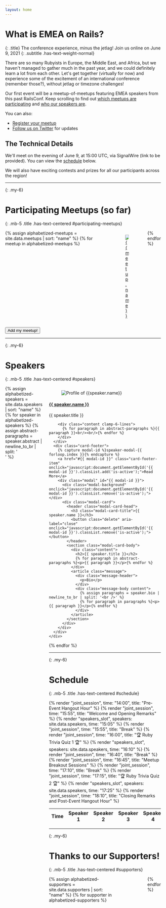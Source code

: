 ```yaml
---
layout: home
---
```


<div class="content" markdown=1>

# What is EMEA on Rails?
{: .title}
The conference experience, minus the jetlag! Join us online on June 9, 2021
{: .subtitle .has-text-weight-normal}

There are so many Rubyists in Europe, the Middle East, and Africa, but we haven't managed to gather much in the past year, and we could definitely learn a lot from each other. Let's get together (virtually for now) and experience some of the excitement of an international conference (remember those?), without jetlag or timezone challenges!

Our first event will be a meetup-of-meetups featuring EMEA speakers from this past RailsConf. Keep scrolling to find out [which meetups are participating](#participating-meetups) and [who our speakers are](#speakers).

You can also:

* [Register your meetup](https://forms.gle/s44Z78KySXYurX27A)
* [Follow us on Twitter](https://twitter.com/emeaonrails) for updates

## The Technical Details

We'll meet on the evening of June 9, at 15:00 UTC<span class="hidden zoned-time" data-time="2021-06-09T15:00:00Z"></span>, via SignalWire (link to be provided). You can view the [schedule](#schedule) below.

We will also have exciting contests and prizes for all our participants across the region!

</div>

----
{: .my-6}

# Participating Meetups (so far)
{: .mb-5 .title .has-text-centered #participating-meetups}

<div class="columns is-mobile is-multiline is-justify-content-center">
{% assign alphabetized-meetups = site.data.meetups | sort: "name" %}
{% for meetup in alphabetized-meetups %}
  <div class="column is-half-mobile is-one-third-tablet is-one-quarter-desktop">
    <a href="{{meetup.homepage}}" target="_blank">
      <figure class="image is-2by1">
        <img src="https://res.cloudinary.com/caplan/image/upload/w_400,h_200,c_pad,f_auto,q_auto/v1/emea-on-rails-2021/meetups/{{meetup.logo}}-logo.jpg" alt="{{meetup.name}}" />
      </figure>
    </a>
  </div>
{% endfor %}
</div>
<p class="mt-5 has-text-centered">
  <a href="https://forms.gle/s44Z78KySXYurX27A">
    <button class="button is-primary">
      <span class="icon"><i class="fa fa-file-text"></i></span>
      <span>Add my meetup!</span>
    </button>
  </a>
</p>

----
{: .my-6}

# Speakers
{: .mb-5 .title .has-text-centered #speakers}

<div class="columns is-multiline is-justify-content-center">
{% assign alphabetized-speakers = site.data.speakers | sort: "name" %}
{% for speaker in alphabetized-speakers %}
  {% assign abstract-paragraphs = speaker.abstract | newline_to_br | split: '<br />' %}
  <div class="column is-one-third-tablet" id="speaker-{{ speaker.name | downcase | replace: ' ', '-' }}-card">
    <div class="card">
      <div class="card-image">
        <figure class="image is-1by1">
          <img src="https://res.cloudinary.com/caplan/image/{% if speaker.avatar %}upload{% else %}twitter_name{% endif %}/w_400,h_400,c_fill,f_auto,q_auto/{% if speaker.avatar %}emea-on-rails-2021/speakers/{{speaker.avatar}}{% else %}{{speaker.twitter}}{% endif %}.jpg" alt="Profile of {{speaker.name}}" />
        </figure>
      </div>
      <div class="card-content">
        <div class="media">
          <div class="media-content">
            <a href="https://twitter.com/{{ speaker.twitter }}" target="_blank">
              <h4 class="title is-4">{{ speaker.name }}</h4>
            </a>
            <p class="subtitle is-6 is-italic min-2-line-height-mobile">{{ speaker.title }}</p>
          </div>
        </div>

        <div class="content clamp-6-lines">
          {% for paragraph in abstract-paragraphs %}{{ paragraph }}<br/><br/>{% endfor %}
        </div>
      </div>
      <div class="card-footer">
        {% capture modal-id %}speaker-modal-{{ forloop.index }}{% endcapture %}
        <a href="#{{ modal-id }}" class="card-footer-item" onclick="javascript:document.getElementById('{{ modal-id }}').classList.add('is-active');">Read More</a>
        <div class="modal" id="{{ modal-id }}">
          <div class="modal-background" onclick="javascript:document.getElementById('{{ modal-id }}').classList.remove('is-active');"></div>
          <div class="modal-card">
            <header class="modal-card-head">
              <h3 class="modal-card-title">{{ speaker.name }}</h3>
              <button class="delete" aria-label="close" onclick="javascript:document.getElementById('{{ modal-id }}').classList.remove('is-active');"></button>
            </header>
            <section class="modal-card-body">
              <div class="content">
                <h2>{{ speaker.title }}</h2>
                {% for paragraph in abstract-paragraphs %}<p>{{ paragraph }}</p>{% endfor %}
              </div>
              <article class="message">
                <div class="message-header">
                  <p>Bio</p>
                </div>
                <div class="message-body content">
                  {% assign paragraphs = speaker.bio | newline_to_br | split: '<br />' %}
                  {% for paragraph in paragraphs %}<p>{{ paragraph }}</p>{% endfor %}
                </div>
              </article>
            </section>
          </div>
        </div>
      </div>
    </div>
  </div>
{% endfor %}
</div>

----
{: .my-6}

# Schedule
{: .mb-5 .title .has-text-centered #schedule}

<div class="table-container">
  <table class="table is-striped is-fullwidth">
    <thead>
      <th>Time</th>
      <th>Speaker 1</th>
      <th>Speaker 2</th>
      <th>Speaker 3</th>
      <th>Speaker 4</th>
    </thead>
    <tbody>
      {% render "joint_session", time: "14:00", title: "Pre-Event Hangout Hour" %}
      {% render "joint_session", time: "15:55", title: "Welcome and Opening Remarks" %}
      {% render "speakers_slot", speakers: site.data.speakers, time: "15:05" %}
      {% render "joint_session", time: "15:55", title: "Break" %}
      {% render "joint_session", time: "16:00", title: "🏆 Ruby Trivia Quiz 1 🏆" %}
      {% render "speakers_slot", speakers: site.data.speakers, time: "16:10" %}
      {% render "joint_session", time: "16:40", title: "Break" %}
      {% render "joint_session", time: "16:45", title: "Meetup Breakout Sessions" %}
      {% render "joint_session", time: "17:10", title: "Break" %}
      {% render "joint_session", time: "17:15", title: "🏆 Ruby Trivia Quiz 2 🏆" %}
      {% render "speakers_slot", speakers: site.data.speakers, time: "17:25" %}
      {% render "joint_session", time: "18:10", title: "Closing Remarks and Post-Event Hangout Hour" %}
    </tbody>
  </table>
</div>

----
{: .my-6}

# Thanks to our Supporters!
{: .mb-5 .title .has-text-centered #supporters}

<div class="columns is-mobile is-multiline is-justify-content-center">
{% assign alphabetized-supporters = site.data.supporters | sort: "name" %}
{% for supporter in alphabetized-supporters %}
  <div class="column is-half-mobile is-one-third-tablet is-one-quarter-desktop">
    <a href="{{supporter.homepage}}" target="_blank">
      <figure class="image is-2by1">
        <img src="https://res.cloudinary.com/caplan/image/upload/w_400,h_200,c_lpad,f_auto,q_auto/v1/emea-on-rails-2021/supporters/{{supporter.logo}}-logo.jpg" alt="{{supporter.name}}" />
      </figure>
    </a>
  </div>
{% endfor %}
</div>


<script type="text/javascript">
  document.body.addEventListener("keyup", function(e) {
    if (e.keyCode !== 27) return;
    var modal = document.getElementsByClassName("modal is-active")[0];
    if (modal) modal.classList.remove('is-active');
  });

  Array.prototype.forEach.call(document.getElementsByClassName("speaker-schedule-listing"), function(el) {
    el.addEventListener("click", function(e) {
      e.preventDefault()
      document.querySelector("#speaker-" + el.dataset.speakerSlug + "-card .card-footer a").click()
    });
  });

  Array.prototype.forEach.call(document.getElementsByClassName('zoned-time'), function(el) {
    var timeString = (new Date(Date.parse(el.dataset.time))).toLocaleTimeString('en-us',{timeZoneName:'short', hour12: false}).replace(/:\d\d /, ' ');
    el.innerHTML = " (" + timeString + ")";
    el.classList.remove('hidden');
  });
</script>
